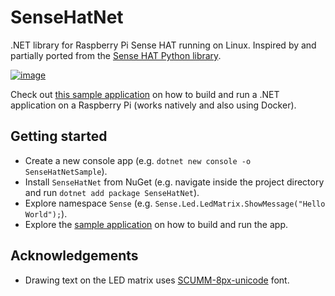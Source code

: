 # SenseHatNet

.NET library for Raspberry Pi Sense HAT running on Linux. Inspired by and partially ported from the [Sense HAT Python library](https://github.com/RPi-Distro/python-sense-hat).

[![image](https://img.shields.io/nuget/v/SenseHatNet.svg)](https://www.nuget.org/packages/SenseHatNet/)

Check out [this sample application](Sample/) on how to build and run a .NET application on a Raspberry Pi (works natively and also using Docker).

## Getting started

* Create a new console app (e.g. `dotnet new console -o SenseHatNetSample`).
* Install `SenseHatNet` from NuGet (e.g. navigate inside the project directory and run `dotnet add package SenseHatNet`).
* Explore namespace `Sense` (e.g. `Sense.Led.LedMatrix.ShowMessage("Hello World");`).
* Explore the [sample application](Sample/) on how to build and run the app.

## Acknowledgements

* Drawing text on the LED matrix uses [SCUMM-8px-unicode](https://fontstruct.com/fontstructions/show/1009353/scumm_8px_unicode) font.
